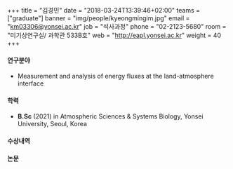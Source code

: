 ﻿+++
title = "김경민"
date = "2018-03-24T13:39:46+02:00"
teams = ["graduate"]
banner = "img/people/kyeongmingim.jpg"
email = "km03306@yonsei.ac.kr"
job = "석사과정"
phone = "02-2123-5680"
room = "미기상연구실/ 과학관 533B호"
web = "http://eapl.yonsei.ac.kr"
weight = 40
+++

#### 연구분야
+ Measurement and analysis of energy fluxes at the land-atmosphere interface

#### 학력
 + **B.Sc** (2021) in Atmospheric Sciences & Systems Biology, Yonsei University, Seoul, Korea

#### 수상내역

#### 논문
